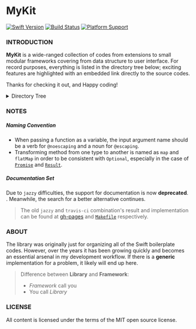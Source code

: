 MyKit
=====

[![Swift Version](https://img.shields.io/badge/swift-3.0-orange.svg?style=flat-square)](https://swift.org)  [![Build Status](https://img.shields.io/travis/aquarchitect/MyKit.svg?style=flat-square)](https://travis-ci.org/aquarchitect/MyKit/)  [![Platform Support](https://img.shields.io/badge/platforms-iOS%20%7C%20macOS%20-lightgrey.svg?style=flat-square)](https://developer.apple.com/xcode/download/)

### INTRODUCTION

__MyKit__ is a wide-ranged collection of codes from extensions to small modular frameworks covering from data structure to user interface. For record purposes, everything is listed in the directory tree below; exciting features are highlighted with an embedded link directly to the source codes.

Thanks for checking it out, and Happy coding!

<details><summary>Directory Tree</summary>
<big><pre>
Common/
├── Utilities/
|   ├── [Arbitrary](Sources/Common/Utilities/Arbitrary.swift)
|   ├── Box
|   ├── [Curry](Sources/Common/Utilities/Curry.swift)
|   ├── [Change](Sources/Common/Utilities/Change.swift)
|   ├── [Draw](Sources/Common/Utilities/Draw.swift)
|   ├── [Matrix](Sources/Common/Utilities/Matrix.swift)
|   ├── [Promise](Sources/Common/Utilities/Promise.swift)
|   ├── [Result](Sources/Common/Utilities/Result.swift)
|   ├── [Schedule](Sources/Common/Utilities/Schedule.swift)
|   ├── [Swizzle](Sources/Common/Utilities/Swizzle.swift)
|   └── [Then](Sources/Common/Utilities/Then.swift)
├── Extensions/
|   ├── Native/
|   |   ├── CountableRange+
|   |   ├── [String+](Sources/Common/Extensions/Native/String+.swift)
|   |   ├── [Dictionary+](Sources/Common/Extensions/Native/Dictionary+.swift)
|   |   ├── [Collection+](Sources/Common/Extensions/Native/Collection+.swift)
|   |   ├── AnyIterator+
|   |   └── RangeReplaceableCollection+
|   ├── Foundation/
|   |   ├── Bundle+
|   |   ├── [Date+](Sources/Common/Extensions/Foundation/Date+.swift)
|   |   ├── [DateFormatter+](Sources/Common/Extensions/Foundation/DateFormatter+.swift)
|   |   ├── [Scanner+](Sources/Common/Extensions/Foundation/Scanner+.swift)
|   |   ├── [URLSession+](Sources/Common/Extensions/Foundation/URLSession+.swift)
|   |   ├── [NSLayoutConstraint+](Sources/Common/Extensions/Foundation/NSLayoutConstraint+.swift)
|   |   ├── [NSMutableAttributedString+](Sources/Common/Extensions/Foundation/NSMutableAttributedString+.swift)
|   |   └── NSRange+
|   ├── CoreGraphics/
|   |   ├── CGPoint+
|   |   ├── CGRect+
|   |   └── CGSize+
|   ├── CoreData/
|   |   ├── NSAttributeDescription+
|   |   └── NSRelationshipDescription+
|   └── CloudKit/
|       ├── [CKContainer+](Sources/Common/Extensions/CloudKit/CKContainer+.swift)
|       ├── [CKDatabase+](Sources/Common/Extensions/CloudKit/CKDatabase+.swift)
|       ├── [CKRecord+](Sources/Common/Extensions/CloudKit/CKRecord+.swift)
|       └── [CKRecordID+](Sources/Common/Extensions/CloudKit/CKRecordID+.swift)
└── Frameworks/
    ├── [_FontLoading](Sources/Common/Frameworks/_FontLoading/)
    ├── [_LoremIpsum](Sources/Common/Frameworks/_LoremIpsum/)
    ├── [ActionTrailing](Sources/Common/Frameworks/ActionTrailing/)
    ├── [ColorHexing](Sources/Common/Frameworks/ColorHexing/)
    ├── [CloudKit](Sources/Common/Frameworks/CloudKit/)
    ├── [OpenWeather](Sources/Common/Frameworks/OpenWeather/)
    ├── [SymbolIcon](Sources/Common/Frameworks/SymbolIcon/)
    └── [PersistentStack](Sources/Common/Frameworks/PersistentStack/)
iOS/
├── Extensions/
|   ├── Draw+
|   ├── [UIBezierPath+](Sources/iOS/Extensions/UIBezierPath+.swift)
|   ├── [UICollectionView+](Sources/iOS/Extensions/UICollectionView+.swift)
|   ├── UIEdgeInsets+
|   ├── UILabel+
|   ├── UIScreen+
|   ├── UIScrollView+
|   ├── [UITableView+](Sources/iOS/Extensions/UITableView+.swift)
|   ├── UIView+
|   └── UIViewController+
└── Frameworks/
    ├── [LongPress](Sources/iOS/Frameworks/LongPress/)
    ├── [GrowingText](Sources/iOS/Frameworks/GrowingText/)
    ├── [GenericInterface](Sources/iOS/Frameworks/GenericInterface/) - including table/collection view
    └── [CollectionLayout](Sources/iOS/Frameworks/CollectionLayout/) - including Paraboloid and Snapping
</pre></big>
</details>

### NOTES

##### Naming Convention
- When passing a function as a variable, the input argument name should be a verb for `@noescaping` and a noun for `@escaping`.
- Transforming method from one type to another is named as `map` and `flatMap` in order to be consistent with `Optional`, especially in the case of [`Promise`](Sources/Common/Utilities/Promise.swift) and [`Result`](Sources/Common/Utilities/Result.swift).

##### Documentation Set
Due to `jazzy` difficulties, the support for documentation is now __deprecated__. . Meanwhile, the search for a better alternative continues.

> The old `jazzy` and `travis-ci` combination's result and implementation can be found at [gh-pages](http://aquarchitect.github.io/MyKit/) and [`Makefile`](https://github.com/aquarchitect/MyKit/blob/swift-legacy/Makefile) respectively.

### ABOUT

The library was originally just for organizing all of the Swift boilerplate codes. However, over the years it has been growing quickly and becomes an essential arsenal in my development workflow. If there is a __generic__ implementation for a problem, it likely will end up here.

> Difference between __Library__ and __Framework__:
> - _Framework_ call you
> - You call _Library_

### LICENSE

All content is licensed under the terms of the MIT open source license.
